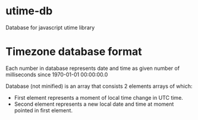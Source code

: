# utime-db
Database for javascript utime library

# Timezone database format

Each number in database represents date and time as given number of milliseconds since 1970-01-01 00:00:00.0

Database (not minified) is an array that consists 2 elements arrays of which:
 * First element represents a moment of local time change in UTC time.
 * Second element represents a new local date and time at moment pointed in first element.


